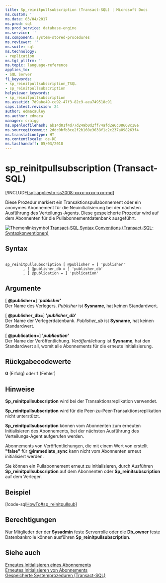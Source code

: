 ```yaml
---
title: Sp_reinitpullsubscription (Transact-SQL) | Microsoft Docs
ms.custom: ''
ms.date: 03/04/2017
ms.prod: sql
ms.prod_service: database-engine
ms.service: ''
ms.component: system-stored-procedures
ms.reviewer: ''
ms.suite: sql
ms.technology:
- replication
ms.tgt_pltfrm: ''
ms.topic: language-reference
applies_to:
- SQL Server
f1_keywords:
- sp_reinitpullsubscription_TSQL
- sp_reinitpullsubscription
helpviewer_keywords:
- sp_reinitpullsubscription
ms.assetid: 7d9abe49-ce92-47f3-82c9-aea749518c91
caps.latest.revision: 24
author: edmacauley
ms.author: edmaca
manager: craigg
ms.openlocfilehash: ab14d01f4d77d249b0d2ff74afd2e6c08668c18e
ms.sourcegitcommit: 2ddc0bfb3ce2f2b160e3638f1c2c237a898263f4
ms.translationtype: HT
ms.contentlocale: de-DE
ms.lasthandoff: 05/03/2018
---
```

# <a name="spreinitpullsubscription-transact-sql"></a>sp_reinitpullsubscription (Transact-SQL)
[!INCLUDE[tsql-appliesto-ss2008-xxxx-xxxx-xxx-md](../../includes/tsql-appliesto-ss2008-xxxx-xxxx-xxx-md.md)]

  Diese Prozedur markiert ein Transaktionspullabonnement oder ein anonymes Abonnement für die Neuinitialisierung bei der nächsten Ausführung des Verteilungs-Agents. Diese gespeicherte Prozedur wird auf dem Abonnenten für die Pullabonnementdatenbank ausgeführt.  
  
 ![Themenlinksymbol](../../database-engine/configure-windows/media/topic-link.gif "Topic link icon") [Transact-SQL Syntax Conventions (Transact-SQL-Syntaxkonventionen)](../../t-sql/language-elements/transact-sql-syntax-conventions-transact-sql.md)  
  
## <a name="syntax"></a>Syntax  
  
```  
  
sp_reinitpullsubscription [ @publisher = ] 'publisher'  
        , [ @publisher_db = ] 'publisher_db'  
        , [ @publication = ] 'publication'  
```  
  
## <a name="arguments"></a>Argumente  
 [ **@publisher=**] **'***publisher***'**  
 Der Name des Verlegers. *Publisher* ist **Sysname**, hat keinen Standardwert.  
  
 [ **@publisher_db=**] **'***publisher_db***'**  
 Der Name der Verlegerdatenbank. *Publisher_db* ist **Sysname**, hat keinen Standardwert.  
  
 [ **@publication=**] **'***publication***'**  
 Der Name der Veröffentlichung. *Veröffentlichung* ist **Sysname**, hat den Standardwert all, womit alle Abonnements für die erneute Initialisierung.  
  
## <a name="return-code-values"></a>Rückgabecodewerte  
 **0** (Erfolg) oder **1** (Fehler)  
  
## <a name="remarks"></a>Hinweise  
 **Sp_reinitpullsubscription** wird bei der Transaktionsreplikation verwendet.  
  
 **Sp_reinitpullsubscription** wird für die Peer-zu-Peer-Transaktionsreplikation nicht unterstützt.  
  
 **Sp_reinitpullsubscription** können vom Abonnenten zum erneuten Initialisieren des Abonnements, bei der nächsten Ausführung des Verteilungs-Agent aufgerufen werden.  
  
 Abonnements von Veröffentlichungen, die mit einem Wert von erstellt **"false"** für **@immediate_sync** kann nicht vom Abonnenten erneut initialisiert werden.  
  
 Sie können ein Pullabonnement erneut zu initialisieren, durch Ausführen **Sp_reinitpullsubscription** auf dem Abonnenten oder **Sp_reinitsubscription** auf dem Verleger.  
  
## <a name="example"></a>Beispiel  
 [!code-sql[HowTo#sp_reinitpullsub](../../relational-databases/replication/codesnippet/tsql/sp-reinitpullsubscriptio_1.sql)]  
  
## <a name="permissions"></a>Berechtigungen  
 Nur Mitglieder der der **Sysadmin** feste Serverrolle oder die **Db_owner** feste Datenbankrolle können ausführen **Sp_reinitpullsubscription**.  
  
## <a name="see-also"></a>Siehe auch  
 [Erneutes Initialisieren eines Abonnements](../../relational-databases/replication/reinitialize-a-subscription.md)   
 [Erneutes Initialisieren von Abonnements](../../relational-databases/replication/reinitialize-subscriptions.md)   
 [Gespeicherte Systemprozeduren &#40;Transact-SQL&#41;](../../relational-databases/system-stored-procedures/system-stored-procedures-transact-sql.md)  
  
  
